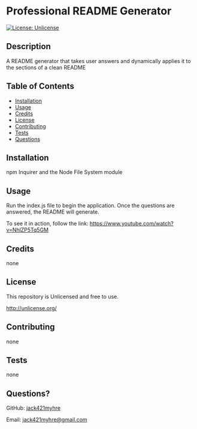 
# Professional README Generator
[![License: Unlicense](https://img.shields.io/badge/license-Unlicense-blue.svg)](http://unlicense.org/)
## Description
A README generator that takes user answers and dynamically applies it to the sections of a clean README
## Table of Contents
* [Installation](#installation)
* [Usage](#usage)
* [Credits](#credits)
* [License](#license)
* [Contributing](#contributing)
* [Tests](#tests)
* [Questions](#questions)
## Installation
npm Inquirer and the Node File System module
## Usage 
Run the index.js file to begin the application. Once the questions are answered, the README will generate.

To see it in action, follow the link: https://www.youtube.com/watch?v=NhlZP5Tq5GM
## Credits
none
## License
This repository is Unlicensed and free to use.

http://unlicense.org/
## Contributing
none
## Tests
none
## Questions?
GitHub: [jack421myhre](https://github.com/jack421myhre)

Email: jack421myhre@gmail.com  
